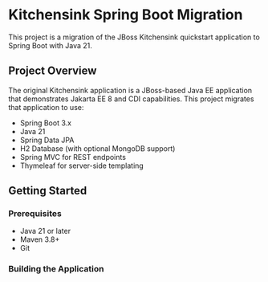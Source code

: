 # Kitchensink Spring Boot Migration

This project is a migration of the JBoss Kitchensink quickstart application to Spring Boot with Java 21.

## Project Overview

The original Kitchensink application is a JBoss-based Java EE application that demonstrates Jakarta EE 8 and CDI capabilities. This project migrates that application to use:

- Spring Boot 3.x
- Java 21
- Spring Data JPA
- H2 Database (with optional MongoDB support)
- Spring MVC for REST endpoints
- Thymeleaf for server-side templating

## Getting Started

### Prerequisites

- Java 21 or later
- Maven 3.8+
- Git

### Building the Application
